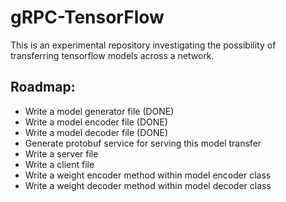 # gRPC-TensorFlow
This is an experimental repository investigating the possibility of transferring tensorflow models across a network. 
## Roadmap:
- Write a model generator file (DONE)
- Write a model encoder file (DONE)
- Write a model decoder file (DONE)
- Generate protobuf service for serving this model transfer
- Write a server file
- Write a client file
- Write a weight encoder method within model encoder class
- Write a weight decoder method within model decoder class